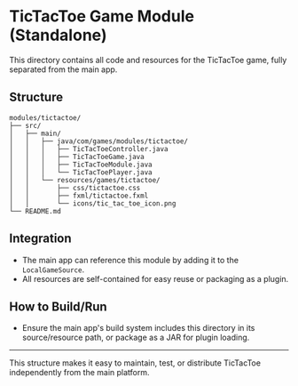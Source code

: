 # TicTacToe Game Module (Standalone)

This directory contains all code and resources for the TicTacToe game, fully separated from the main app.

## Structure

```
modules/tictactoe/
├── src/
│   ├── main/
│   │   ├── java/com/games/modules/tictactoe/
│   │   │   ├── TicTacToeController.java
│   │   │   ├── TicTacToeGame.java
│   │   │   ├── TicTacToeModule.java
│   │   │   └── TicTacToePlayer.java
│   │   └── resources/games/tictactoe/
│   │       ├── css/tictactoe.css
│   │       ├── fxml/tictactoe.fxml
│   │       └── icons/tic_tac_toe_icon.png
└── README.md
```

## Integration
- The main app can reference this module by adding it to the `LocalGameSource`.
- All resources are self-contained for easy reuse or packaging as a plugin.

## How to Build/Run
- Ensure the main app's build system includes this directory in its source/resource path, or package as a JAR for plugin loading.

---

This structure makes it easy to maintain, test, or distribute TicTacToe independently from the main platform. 